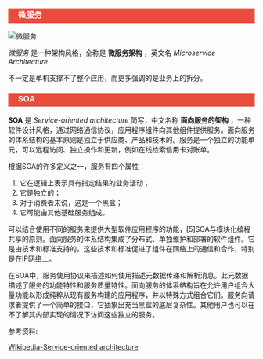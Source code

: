 <h3 style="padding-bottom:6px; padding-left:20px; color:#ffffff; background-color:#E74C3C;">微服务</h3>

![微服务]()

*微服务* 是一种架构风格，全称是 **微服务架构** ，英文名 *Microservice Architecture* 



不一定是单机支撑不了整个应用，而更多强调的是业务上的拆分。





<h3 style="padding-bottom:6px; padding-left:20px; color:#ffffff; background-color:#E74C3C;">SOA</h3>

**SOA** 是 *Service-oriented architecture* 简写，中文名称 **面向服务的架构** ，一种软件设计风格，通过网络通信协议，应用程序组件向其他组件提供服务。面向服务的体系结构的基本原则是独立于供应商、产品和技术的。服务是一个独立的功能单元，可以远程访问、独立操作和更新，例如在线检索信用卡对账单。



根据SOA的许多定义之一，服务有四个属性：

1. 它在逻辑上表示具有指定结果的业务活动；
2. 它是独立的；
3. 对于消费者来说，这是一个黑盒；
4. 它可能由其他基础服务组成。

可以结合使用不同的服务来提供大型软件应用程序的功能，[5]SOA与模块化编程共享的原则。面向服务的体系结构集成了分布式、单独维护和部署的软件组件。它是由技术和标准支持的，这些技术和标准促进了组件在网络上的通信和合作，特别是在IP网络上。



在SOA中，服务使用协议来描述如何使用描述元数据传递和解析消息。此元数据描述了服务的功能特性和服务质量特性。面向服务的体系结构旨在允许用户组合大量功能以形成纯粹从现有服务构建的应用程序，并以特殊方式组合它们。服务向请求者提供了一个简单的接口，它抽象出充当黑盒的底层复杂性。其他用户也可以在不了解其内部实现的情况下访问这些独立的服务。



参考资料:

[Wikipedia-Service-oriented architecture](https://en.wikipedia.org/wiki/Service-oriented_architecture)